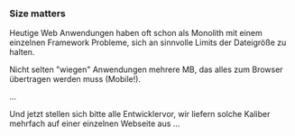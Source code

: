 ### Size matters

Heutige Web Anwendungen haben oft schon als Monolith mit einem einzelnen Framework Probleme, sich an sinnvolle Limits der Dateigröße zu halten.

Nicht selten "wiegen" Anwendungen mehrere MB, das alles zum Browser übertragen werden muss (Mobile!).

<p class="fragment">...</p>

<p class="fragment">Und jetzt stellen sich bitte alle Entwicklervor, wir liefern solche Kaliber mehrfach auf einer einzelnen Webseite aus ...</p>

